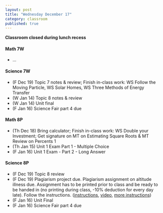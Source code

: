 ```yaml
---
layout: post
title: "Wednesday December 17"
category: classroom
published: true
---
```

<strong>Classroom closed during lunch recess</strong>

#### Math 7W
* ...

#### Science 7W
* (F Dec 19) Topic 7 notes & review; Finish in-class work: WS Follow the Moving Particle, WS Solar Homes, WS Three Methods of Energy Transfer 
* (W Jan 14) Topic 8 notes & review
* (W Jan 14) Unit final
* (F Jan 16) Science Fair part 4 due

#### Math 8P
* (Th Dec 18) Bring calculator; Finish in-class work: WS Double your Investment; Get signature on MT on Estimating Square Roots & MT Review on Percents 1
* (Th Jan 15) Unit 1 Exam Part 1 - Multiple Choice
* (F Jan 16) Unit 1 Exam - Part 2 - Long Answer 

#### Science 8P
* (F Dec 19) Topic 8 review
* (F Dec 19) Plagiarism project due. Plagiarism assignment on altitude illness due. Assignment has to be printed prior to class and be ready to be handed in (no printing during class, -10% deduction for every day late). Follow the instructions. ([instructions](https://www.dropbox.com/s/1itp2t9bc6txllf/Plagiarism%20Assignment%20on%20altitude%20illness.pdf?dl=0), [video](http://youtu.be/KUPNCBQw4o0), [more instructions](https://www.dropbox.com/s/372smqdc3lqz683/Instructions%20for%20finishing%20plagiarism%20assignment.pdf?dl=0))
* (F Jan 16) Unit Final
* (F Jan 16) Science Fair part 4 due


